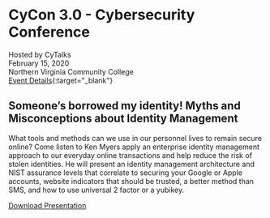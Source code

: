 # CyCon 3.0 - Cybersecurity Conference
Hosted by CyTalks  
February 15, 2020  
Northern Virginia Community College  
[Event Details](https://www.eventbrite.com/e/cycon-30-cybersecurity-conference-tickets-60354747675){:target="_blank"}  

## Someone’s borrowed my identity! Myths and Misconceptions about Identity Management
What tools and methods can we use in our personnel lives to remain secure online? Come listen to Ken Myers apply an enterprise identity management approach to our everyday online transactions and help reduce the risk of stolen identities. He will present an identity management architecture and NIST assurance levels that correlate to securing your Google or Apple accounts, website indicators that should be trusted, a better method than SMS, and how to use universal 2 factor or a yubikey.

[Download Presentation](https://github.com/idmken/idmken/raw/master/talks/2002-cycon3.ppsx)
